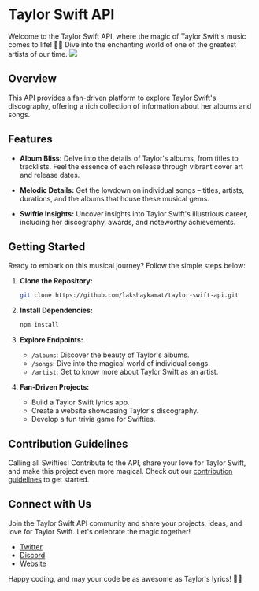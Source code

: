 # Taylor Swift API

Welcome to the Taylor Swift API, where the magic of Taylor Swift's music comes to life! 🎵✨ Dive into the enchanting world of one of the greatest artists of our time.
![](https://people.com/thmb/9uGdBRNKu7lCYdCpKde438oTUrY=/1500x0/filters:no_upscale():max_bytes(150000):strip_icc():focal(749x0:751x2)/taylor-swift-joined-by-maren-morris-060523-tout-c762fe47b0dc438d92a390bb10e69d83.jpg)
## Overview

This API provides a fan-driven platform to explore Taylor Swift's discography, offering a rich collection of information about her albums and songs.

## Features

- **Album Bliss:** Delve into the details of Taylor's albums, from titles to tracklists. Feel the essence of each release through vibrant cover art and release dates.

- **Melodic Details:** Get the lowdown on individual songs – titles, artists, durations, and the albums that house these musical gems.

- **Swiftie Insights:** Uncover insights into Taylor Swift's illustrious career, including her discography, awards, and noteworthy achievements.

## Getting Started

Ready to embark on this musical journey? Follow the simple steps below:

1. **Clone the Repository:**
   ```bash
   git clone https://github.com/lakshaykamat/taylor-swift-api.git
   ```

2. **Install Dependencies:**
   ```bash
   npm install
   ```

3. **Explore Endpoints:**
   - `/albums`: Discover the beauty of Taylor's albums.
   - `/songs`: Dive into the magical world of individual songs.
   - `/artist`: Get to know more about Taylor Swift as an artist.

4. **Fan-Driven Projects:**
   - Build a Taylor Swift lyrics app.
   - Create a website showcasing Taylor's discography.
   - Develop a fun trivia game for Swifties.

## Contribution Guidelines

Calling all Swifties! Contribute to the API, share your love for Taylor Swift, and make this project even more magical. Check out our [contribution guidelines](CONTRIBUTING.md) to get started.

## Connect with Us

Join the Taylor Swift API community and share your projects, ideas, and love for Taylor Swift. Let's celebrate the magic together!

- [Twitter](https://twitter.com/tswiftapi)
- [Discord](https://discord.gg/tswiftapi)
- [Website](https://www.taylor-swift-api.com)

Happy coding, and may your code be as awesome as Taylor's lyrics! 🌟🐍
